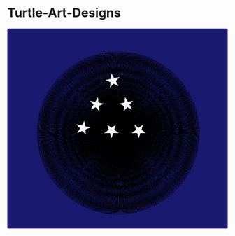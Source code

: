 # Turtle-Art-Designs
<img src="https://github.com/AngelaZhang03/Turtle-Art-Designs/blob/master/Capture%20of%20Project.PNG">
